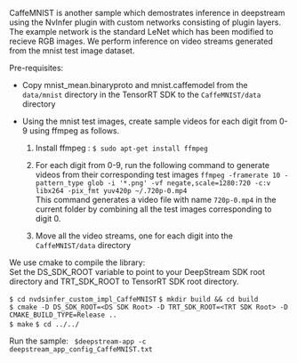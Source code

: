 CaffeMNIST is another sample which demostrates inference in deepstream using the NvInfer plugin with custom networks consisting of plugin layers. The example network is the standard LeNet which has been modified to recieve RGB images. We perform inference on video streams generated from the mnist test image dataset.

Pre-requisites:
- Copy mnist_mean.binaryproto and mnist.caffemodel from the `data/mnist` directory in the TensorRT SDK to the `CaffeMNIST/data` directory

- Using the mnist test images, create sample videos for each digit from 0-9 using ffmpeg as follows.

  1) Install ffmpeg : `$ sudo apt-get install ffmpeg`
  
  2) For each digit from 0-9, run the following command to generate videos from their corresponding test images
     `ffmpeg -framerate 10 -pattern_type glob -i '*.png' -vf negate,scale=1280:720 -c:v libx264 -pix_fmt yuv420p ~/.720p-0.mp4`   
     This command generates a video file with name `720p-0.mp4` in the current folder by combining all the test images corresponding to digit 0.
  
  3) Move all the video streams, one for each digit into the `CaffeMNIST/data` directory

We use cmake to compile the library:   
Set the DS_SDK_ROOT variable to point to your DeepStream SDK root directory and TRT_SDK_ROOT to TensorRT SDK root directory.

   `$ cd nvdsinfer_custom_impl_CaffeMNIST` 
   `$ mkdir build && cd build`   
   `$ cmake -D DS_SDK_ROOT=<DS SDK Root> -D TRT_SDK_ROOT=<TRT SDK Root> -D CMAKE_BUILD_TYPE=Release ..`   
   `$ make`
   `$ cd ../../`

Run the sample:
  ` $deepstream-app -c deepstream_app_config_CaffeMNIST.txt`